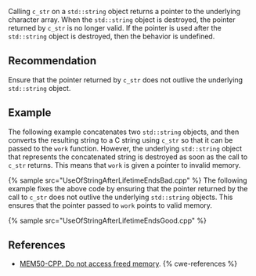 Calling `c_str` on a `std::string` object returns a pointer to the underlying character array. When the `std::string` object is destroyed, the pointer returned by `c_str` is no longer valid. If the pointer is used after the `std::string` object is destroyed, then the behavior is undefined.


## Recommendation
Ensure that the pointer returned by `c_str` does not outlive the underlying `std::string` object.


## Example
The following example concatenates two `std::string` objects, and then converts the resulting string to a C string using `c_str` so that it can be passed to the `work` function. However, the underlying `std::string` object that represents the concatenated string is destroyed as soon as the call to `c_str` returns. This means that `work` is given a pointer to invalid memory.

{% sample src="UseOfStringAfterLifetimeEndsBad.cpp" %}
The following example fixes the above code by ensuring that the pointer returned by the call to `c_str` does not outlive the underlying `std::string` objects. This ensures that the pointer passed to `work` points to valid memory.

{% sample src="UseOfStringAfterLifetimeEndsGood.cpp" %}

## References
* [MEM50-CPP. Do not access freed memory](https://wiki.sei.cmu.edu/confluence/display/cplusplus/MEM50-CPP.+Do+not+access+freed+memory).
{% cwe-references %}
